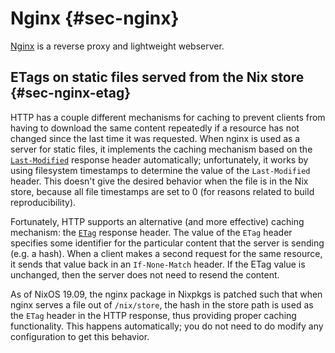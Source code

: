 # Nginx {#sec-nginx}

[Nginx](https://nginx.org) is a reverse proxy and lightweight webserver.

## ETags on static files served from the Nix store {#sec-nginx-etag}

HTTP has a couple different mechanisms for caching to prevent clients from having to download the same content repeatedly if a resource has not changed since the last time it was requested. When nginx is used as a server for static files, it implements the caching mechanism based on the [`Last-Modified`](https://developer.mozilla.org/en-US/docs/Web/HTTP/Headers/Last-Modified) response header automatically; unfortunately, it works by using filesystem timestamps to determine the value of the `Last-Modified` header. This doesn't give the desired behavior when the file is in the Nix store, because all file timestamps are set to 0 (for reasons related to build reproducibility).

Fortunately, HTTP supports an alternative (and more effective) caching mechanism: the [`ETag`](https://developer.mozilla.org/en-US/docs/Web/HTTP/Headers/ETag) response header. The value of the `ETag` header specifies some identifier for the particular content that the server is sending (e.g. a hash). When a client makes a second request for the same resource, it sends that value back in an `If-None-Match` header. If the ETag value is unchanged, then the server does not need to resend the content.

As of NixOS 19.09, the nginx package in Nixpkgs is patched such that when nginx serves a file out of `/nix/store`, the hash in the store path is used as the `ETag` header in the HTTP response, thus providing proper caching functionality. This happens automatically; you do not need to do modify any configuration to get this behavior.
